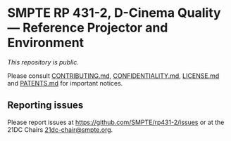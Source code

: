 # SMPTE RP 431-2, D-Cinema Quality — Reference Projector and Environment

_This repository is public._ 

Please consult [CONTRIBUTING.md](./CONTRIBUTING.md), [CONFIDENTIALITY.md](./CONFIDENTIALITY.md), [LICENSE.md](./LICENSE.md) and [PATENTS.md](./PATENTS.md) for important notices.

## Reporting issues

Please report issues at <https://github.com/SMPTE/rp431-2/issues> or at the 21DC Chairs <21dc-chair@smpte.org>.
